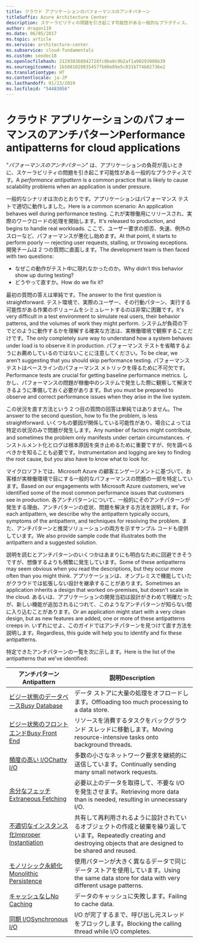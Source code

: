 ```yaml
---
title: クラウド アプリケーションのパフォーマンスのアンチパターン
titleSuffix: Azure Architecture Center
description: スケーラビリティの問題を引き起こす可能性がある一般的なプラクティス。
author: dragon119
ms.date: 06/05/2017
ms.topic: article
ms.service: architecture-center
ms.subservice: cloud-fundamentals
ms.custom: seodec18
ms.openlocfilehash: 212930368942728fc0be0c9b2af1a90293906b39
ms.sourcegitcommit: 1b50810208354577b00e89e5c031b774b02736e2
ms.translationtype: HT
ms.contentlocale: ja-JP
ms.lasthandoff: 01/23/2019
ms.locfileid: "54483056"
---
```

# <a name="performance-antipatterns-for-cloud-applications"></a><span data-ttu-id="a5bba-103">クラウド アプリケーションのパフォーマンスのアンチパターン</span><span class="sxs-lookup"><span data-stu-id="a5bba-103">Performance antipatterns for cloud applications</span></span>

<span data-ttu-id="a5bba-104">"*パフォーマンスのアンチパターン*" は、アプリケーションの負荷が高いときに、スケーラビリティの問題を引き起こす可能性がある一般的なプラクティスです。</span><span class="sxs-lookup"><span data-stu-id="a5bba-104">A *performance antipattern* is a common practice that is likely to cause scalability problems when an application is under pressure.</span></span>

<span data-ttu-id="a5bba-105">一般的なシナリオは次のとおりです。アプリケーションはパフォーマンス テストで適切に動作しました。</span><span class="sxs-lookup"><span data-stu-id="a5bba-105">Here is a common scenario: An application behaves well during performance testing.</span></span> <span data-ttu-id="a5bba-106">これが実稼働用にリリースされ、実際のワークロードの処理を開始します。</span><span class="sxs-lookup"><span data-stu-id="a5bba-106">It's released to production, and begins to handle real workloads.</span></span> <span data-ttu-id="a5bba-107">ここで、ユーザー要求の拒否、失速、例外のスローなど、パフォーマンスが悪化し始めます。</span><span class="sxs-lookup"><span data-stu-id="a5bba-107">At that point, it starts to perform poorly &mdash; rejecting user requests, stalling, or throwing exceptions.</span></span> <span data-ttu-id="a5bba-108">開発チームは 2 つの質問に直面します。</span><span class="sxs-lookup"><span data-stu-id="a5bba-108">The development team is then faced with two questions:</span></span>

- <span data-ttu-id="a5bba-109">なぜこの動作がテスト中に現れなかったのか。</span><span class="sxs-lookup"><span data-stu-id="a5bba-109">Why didn't this behavior show up during testing?</span></span>
- <span data-ttu-id="a5bba-110">どうやって直すか。</span><span class="sxs-lookup"><span data-stu-id="a5bba-110">How do we fix it?</span></span>

<span data-ttu-id="a5bba-111">最初の質問の答えは単純です。</span><span class="sxs-lookup"><span data-stu-id="a5bba-111">The answer to the first question is straightforward.</span></span> <span data-ttu-id="a5bba-112">テスト環境で、実際のユーザー、その行動パターン、実行する可能性がある作業のボリュームをシミュレートするのは非常に困難です。</span><span class="sxs-lookup"><span data-stu-id="a5bba-112">It's very difficult in a test environment to simulate real users, their behavior patterns, and the volumes of work they might perform.</span></span> <span data-ttu-id="a5bba-113">システムが負荷の下でどのように動作するかを理解する確実な方法は、実稼働環境で観察することだけです。</span><span class="sxs-lookup"><span data-stu-id="a5bba-113">The only completely sure way to understand how a system behaves under load is to observe it in production.</span></span> <span data-ttu-id="a5bba-114">パフォーマンス テストを省略するようにお薦めしているのではないことに注意してください。</span><span class="sxs-lookup"><span data-stu-id="a5bba-114">To be clear, we aren't suggesting that you should skip performance testing.</span></span> <span data-ttu-id="a5bba-115">パフォーマンス テストはベースラインのパフォーマンス メトリックを得るために不可欠です。</span><span class="sxs-lookup"><span data-stu-id="a5bba-115">Performance tests are crucial for getting baseline performance metrics.</span></span> <span data-ttu-id="a5bba-116">しかし、パフォーマンスの問題が稼働中のシステムで発生した際に観察して解決できるように準備しておく必要があります。</span><span class="sxs-lookup"><span data-stu-id="a5bba-116">But you must be prepared to observe and correct performance issues when they arise in the live system.</span></span>

<span data-ttu-id="a5bba-117">この状況を直す方法という 2 つ目の質問の回答は単純ではありません。</span><span class="sxs-lookup"><span data-stu-id="a5bba-117">The answer to the second question, how to fix the problem, is less straightforward.</span></span> <span data-ttu-id="a5bba-118">いくつもの要因が関係している可能性があり、場合によっては特定の状況のみで問題が発生します。</span><span class="sxs-lookup"><span data-stu-id="a5bba-118">Any number of factors might contribute, and sometimes the problem only manifests under certain circumstances.</span></span> <span data-ttu-id="a5bba-119">インストルメント化とログは根本原因を突き止めるために重要ですが、何を調べるべきかを知ることも必要です。</span><span class="sxs-lookup"><span data-stu-id="a5bba-119">Instrumentation and logging are key to finding the root cause, but you also have to know what to look for.</span></span>

<span data-ttu-id="a5bba-120">マイクロソフトでは、Microsoft Azure の顧客エンゲージメントに基づいて、お客様が実稼働環境で目にする一般的なパフォーマンスの問題の一部を特定しています。</span><span class="sxs-lookup"><span data-stu-id="a5bba-120">Based on our engagements with Microsoft Azure customers, we've identified some of the most common performance issues that customers see in production.</span></span> <span data-ttu-id="a5bba-121">各アンチパターンについて、一般的にそのアンチパターンが発生する理由、アンチパターンの症状、問題を解決する方法を説明します。</span><span class="sxs-lookup"><span data-stu-id="a5bba-121">For each antipattern, we describe why the antipattern typically occurs, symptoms of the antipattern, and techniques for resolving the problem.</span></span> <span data-ttu-id="a5bba-122">また、アンチパターンと推奨ソリューションの両方を示すサンプル コードも提供しています。</span><span class="sxs-lookup"><span data-stu-id="a5bba-122">We also provide sample code that illustrates both the antipattern and a suggested solution.</span></span>

<span data-ttu-id="a5bba-123">説明を読むとアンチパターンのいくつかはあまりにも明白なために回避できそうですが、想像するよりも頻繁に発生しています。</span><span class="sxs-lookup"><span data-stu-id="a5bba-123">Some of these antipatterns may seem obvious when you read the descriptions, but they occur more often than you might think.</span></span> <span data-ttu-id="a5bba-124">アプリケーションは、オンプレミスで機能していたがクラウドでは拡張しない設計を継承することがあります。</span><span class="sxs-lookup"><span data-stu-id="a5bba-124">Sometimes an application inherits a design that worked on-premises, but doesn't scale in the cloud.</span></span> <span data-ttu-id="a5bba-125">あるいは、アプリケーションの開発当初は設計がきわめて明確だったが、新しい機能が追加されるにつれて、このようなアンチパターンが知らない間に入り込むことがあります。</span><span class="sxs-lookup"><span data-stu-id="a5bba-125">Or an application might start with a very clean design, but as new features are added, one or more of these antipatterns creeps in.</span></span> <span data-ttu-id="a5bba-126">いずれにせよ、このガイドではアンチパターンを見つけて直す方法を説明します。</span><span class="sxs-lookup"><span data-stu-id="a5bba-126">Regardless, this guide will help you to identify and fix these antipatterns.</span></span>

<span data-ttu-id="a5bba-127">特定できたアンチパターンの一覧を次に示します。</span><span class="sxs-lookup"><span data-stu-id="a5bba-127">Here is the list of the antipatterns that we've identified:</span></span>

| <span data-ttu-id="a5bba-128">アンチパターン</span><span class="sxs-lookup"><span data-stu-id="a5bba-128">Antipattern</span></span> | <span data-ttu-id="a5bba-129">説明</span><span class="sxs-lookup"><span data-stu-id="a5bba-129">Description</span></span> |
|-------------|-------------|
| <span data-ttu-id="a5bba-130">[ビジー状態のデータベース][BusyDatabase]</span><span class="sxs-lookup"><span data-stu-id="a5bba-130">[Busy Database][BusyDatabase]</span></span> | <span data-ttu-id="a5bba-131">データ ストアに大量の処理をオフロードします。</span><span class="sxs-lookup"><span data-stu-id="a5bba-131">Offloading too much processing to a data store.</span></span> |
| <span data-ttu-id="a5bba-132">[ビジー状態のフロント エンド][BusyFrontEnd]</span><span class="sxs-lookup"><span data-stu-id="a5bba-132">[Busy Front End][BusyFrontEnd]</span></span> | <span data-ttu-id="a5bba-133">リソースを消費するタスクをバックグラウンド スレッドに移動します。</span><span class="sxs-lookup"><span data-stu-id="a5bba-133">Moving resource-intensive tasks onto background threads.</span></span> |
| <span data-ttu-id="a5bba-134">[頻度の高い I/O][ChattyIO]</span><span class="sxs-lookup"><span data-stu-id="a5bba-134">[Chatty I/O][ChattyIO]</span></span> | <span data-ttu-id="a5bba-135">多数の小さなネットワーク要求を継続的に送信しています。</span><span class="sxs-lookup"><span data-stu-id="a5bba-135">Continually sending many small network requests.</span></span> |
| <span data-ttu-id="a5bba-136">[余分なフェッチ][ExtraneousFetching]</span><span class="sxs-lookup"><span data-stu-id="a5bba-136">[Extraneous Fetching][ExtraneousFetching]</span></span> | <span data-ttu-id="a5bba-137">必要以上のデータを取得して、不要な I/O を発生させます。</span><span class="sxs-lookup"><span data-stu-id="a5bba-137">Retrieving more data than is needed, resulting in unnecessary I/O.</span></span> |
| <span data-ttu-id="a5bba-138">[不適切なインスタンス化][ImproperInstantiation]</span><span class="sxs-lookup"><span data-stu-id="a5bba-138">[Improper Instantiation][ImproperInstantiation]</span></span> | <span data-ttu-id="a5bba-139">共有して再利用されるように設計されているオブジェクトの作成と破棄を繰り返しています。</span><span class="sxs-lookup"><span data-stu-id="a5bba-139">Repeatedly creating and destroying objects that are designed to be shared and reused.</span></span> |
| <span data-ttu-id="a5bba-140">[モノリシック永続化][MonolithicPersistence]</span><span class="sxs-lookup"><span data-stu-id="a5bba-140">[Monolithic Persistence][MonolithicPersistence]</span></span> | <span data-ttu-id="a5bba-141">使用パターンが大きく異なるデータで同じデータ ストアを使用しています。</span><span class="sxs-lookup"><span data-stu-id="a5bba-141">Using the same data store for data with very different usage patterns.</span></span> |
| <span data-ttu-id="a5bba-142">[キャッシュなし][NoCaching]</span><span class="sxs-lookup"><span data-stu-id="a5bba-142">[No Caching][NoCaching]</span></span> | <span data-ttu-id="a5bba-143">データのキャッシュに失敗します。</span><span class="sxs-lookup"><span data-stu-id="a5bba-143">Failing to cache data.</span></span> |
| <span data-ttu-id="a5bba-144">[同期 I/O][SynchronousIO]</span><span class="sxs-lookup"><span data-stu-id="a5bba-144">[Synchronous I/O][SynchronousIO]</span></span> | <span data-ttu-id="a5bba-145">I/O が完了するまで、呼び出し元スレッドをブロックします。</span><span class="sxs-lookup"><span data-stu-id="a5bba-145">Blocking the calling thread while I/O completes.</span></span> |

[BusyDatabase]: ./busy-database/index.md
[BusyFrontEnd]: ./busy-front-end/index.md
[ChattyIO]: ./chatty-io/index.md
[ExtraneousFetching]: ./extraneous-fetching/index.md
[ImproperInstantiation]: ./improper-instantiation/index.md
[MonolithicPersistence]: ./monolithic-persistence/index.md
[NoCaching]: ./no-caching/index.md
[SynchronousIO]: ./synchronous-io/index.md
